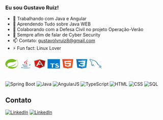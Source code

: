 ### Eu sou Gustavo Ruiz!

- 🔭 Trabalhando com Java e Angular
- 🌱 Aprendendo Tudo sobre Java WEB
- 👯 Colaborando com a Defesa Civil no projeto Operação-Verão
- 💬 Sempre afim de falar de Cyber Security
- 📫 Contato: gustavolvruiz8@gmail.com
- ⚡ Fun fact: Linux Lover

<div style="display: inline_block; margin-top: 20px;">
  <img align="center" alt="Spring Boot" height="30" width="40" src="https://raw.githubusercontent.com/devicons/devicon/master/icons/spring/spring-original.svg">
  <img align="center" alt="Java" height="30" width="40" src="https://raw.githubusercontent.com/devicons/devicon/master/icons/java/java-original.svg">
  <img align="center" alt="AngularJS" height="30" width="40" src="https://raw.githubusercontent.com/devicons/devicon/master/icons/angularjs/angularjs-original.svg">
  <img align="center" alt="TypeScript" height="30" width="40" src="https://raw.githubusercontent.com/devicons/devicon/master/icons/typescript/typescript-original.svg">
  <img align="center" alt="HTML" height="30" width="40" src="https://raw.githubusercontent.com/devicons/devicon/master/icons/html5/html5-original.svg">
  <img align="center" alt="CSS" height="30" width="40" src="https://raw.githubusercontent.com/devicons/devicon/master/icons/css3/css3-original.svg">
  <img align="center" alt="SQL" height="30" width="40" src="https://raw.githubusercontent.com/devicons/devicon/master/icons/mysql/mysql-original.svg">
</div>

<div style="margin-top: 40px;">
  

  ![Spring Boot](https://img.shields.io/badge/-Spring%20Boot-green)
  ![Java](https://img.shields.io/badge/-Java-orange)
  ![AngularJS](https://img.shields.io/badge/-AngularJS-red)
  ![TypeScript](https://img.shields.io/badge/-TypeScript-blue)
  ![HTML](https://img.shields.io/badge/-HTML-orange)
  ![CSS](https://img.shields.io/badge/-CSS-blue)
  ![SQL](https://img.shields.io/badge/-SQL-lightgrey)
</div>

## Contato
[![LinkedIn](https://img.shields.io/badge/-LinkedIn-blue?logo=linkedin)](https://www.linkedin.com/in/gustavo-ruiz-810a851b5/)
[![LinkedIn](https://img.shields.io/badge/-LinkedIn-blue?logo=linkedin)](https://www.linkedin.com/in/gustavo-ruiz-810a851b5/)
